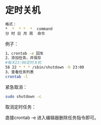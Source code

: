 # 定时关机

```sh
格式：  
*  *  * *  *  command  
分 时 日 月 周  命令  
```

例子：

```sh
1、crontab -e 回车  
2、添加任务，并保存  
#每天23:00定时关机  
58 22 * * * /sbin/shutdown -h 23:00  
3、查看任务列表  
crontab -l  
```

紧急取消：

```sh
sudo shutdown -c
```

取消定时任务：

直接crontab -e 进入编辑器删除任务指令即可。
